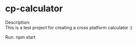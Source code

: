 # cp-calculator

Description:
</br>
This is a test project for creating a cross platform calculator :)
</br>

Run:
npm start
